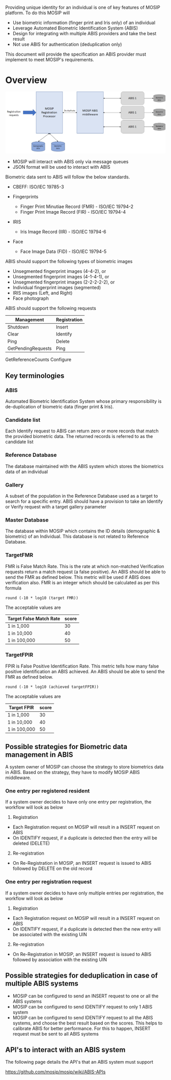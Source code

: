Providing unique identity for an individual is one of key features of MOSIP platform. To do this MOSIP will 

- Use biometric information (finger print and Iris only) of an individual
- Leverage Automated Biometric Identification System (ABIS)
- Design for integrating with multiple ABIS providers and take the best result
- Not use ABIS for authentication (deduplication only)

This document will provide the specification an ABIS provider must implement to meet MOSIP's requirements.

# Overview
![](_images/arch_diagrams/ABIS_middleware.png)

- MOSIP will interact with ABIS only via message queues
- JSON format will be used to interact with ABIS

Biometric data sent to ABIS will follow the below standards.
- CBEFF: ISO/IEC 19785-3
- Fingerprints
  * Finger Print Minutiae Record (FMR) - ISO/IEC 19794-2
  * Finger Print Image Record (FIR) - ISO/IEC 19794-4

- IRIS
  * Iris Image Record (IIR) - ISO/IEC 19794-6

- Face
  * Face Image Data (FID) - ISO/IEC 19794-5

ABIS should support the following types of biometric images
- Unsegmented fingerprint images (4-4-2), or 
- Unsegmented fingerprint images (4-1-4-1), or
- Unsegmented fingerprint images (2-2-2-2-2), or 
- Individual fingerprint images (segmented)
- IRIS images (Left, and Right)
- Face photograph

ABIS should support the following requests

Management | Registration
-----------|-------------
Shutdown   | Insert
Clear      | Identify
Ping       | Delete
GetPendingRequests | Ping
GetReferenceCounts
Configure

## Key terminologies
### ABIS
Automated Biometric Identification System whose primary responsibility is de-duplication of biometric data (finger print & Iris).

### Candidate list
Each Identify request to ABIS can return zero or more records that match the provided biometric data. The returned records is referred to as the candidate list

### Reference Database
The database maintained with the ABIS system which stores the biometrics data of an individual

### Gallery
A subset of the population in the Reference Database used as a target to search for a specific entry. ABIS should have a provision to take an Identify or Verify request with a target gallery parameter

### Master Database
The database within MOSIP which contains the ID details (demographic & biometric) of an Individual. This database is not related to Reference Database.

### TargetFMR
FMR is False Match Rate. This is the rate at which non-matched Verification requests return a match request (a false positive). An ABIS should be able to send the FMR as defined below. This metric will be used if ABIS does verification also.
FMR is an integer which should be calculated as per this formula
```
round (-10 * log10 (target FMR))
```
The acceptable values are

Target False Match Rate | score
------------------------|------
1 in 1,000              | 30
1 in 10,000             | 40
1 in 100,000            | 50

### TargetFPIR
FPIR is False Positive Identification Rate. This metric tells how many false positive identification an ABIS achieved. An ABIS should be able to send the FMR as defined below.
```
round (-10 * log10 (achieved targetFPIR))
```

The acceptable values are

Target FPIR | score
------------------------|------
1 in 1,000              | 30
1 in 10,000             | 40
1 in 100,000            | 50

## Possible strategies for Biometric data management in ABIS
A system owner of MOSIP can choose the strategy to store biometrics data in ABIS. Based on the strategy, they have to modify MOSIP ABIS middleware.

### One entry per registered resident
If a system owner decides to have only one entry per registration, the workflow will look as below
1. Registration
  - Each Registration request on MOSIP will result in a INSERT request on ABIS
  - On IDENTIFY request, if a duplicate is detected then the entry will be deleted (DELETE)

2. Re-registration
  - On Re-Registration in MOSIP, an INSERT request is issued to ABIS followed by DELETE on the old record

### One entry per registration request
If a system owner decides to have only multiple entries per registration, the workflow will look as below
1. Registration
  - Each Registration request on MOSIP will result in a INSERT request on ABIS
  - On IDENTIFY request, if a duplicate is detected then the new entry will be associated with the existing UIN

2. Re-registration
  - On Re-Registration in MOSIP, an INSERT request is issued to ABIS followed by association with the existing UIN


## Possible strategies for deduplication in case of multiple ABIS systems
- MOSIP can be configured to send an INSERT request to one or all the ABIS systems
- MOSIP can be configured to send IDENTIFY request to only 1 ABIS system
- MOSIP can be configured to send IDENTIFY request to all the ABIS systems, and choose the best result based on the scores. This helps to calibrate ABIS for better performance. For this to happen, INSERT request must be sent to all ABIS systems


## API's to interact with an ABIS system

The following page details the API's that an ABIS system must support 

https://github.com/mosip/mosip/wiki/ABIS-APIs
